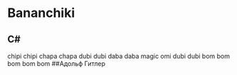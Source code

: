 # Bananchiki
## C#
chipi chipi
chapa chapa
dubi dubi
daba daba
magic omi
dubi dubi
bom bom bom bom bom
##Адольф Гитлер
